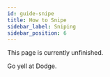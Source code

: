 ```yaml
---
id: guide-snipe
title: How to Snipe
sidebar_label: Sniping
sidebar_position: 6
---
```

This page is currently unfinished.

Go yell at Dodge.
